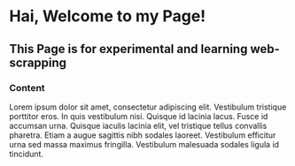 # Hai, Welcome to my Page!
## This Page is for experimental and learning web-scrapping

### Content
Lorem ipsum dolor sit amet, consectetur adipiscing elit. Vestibulum tristique porttitor eros. In quis vestibulum nisi. Quisque id lacinia lacus. Fusce id accumsan urna. Quisque iaculis lacinia elit, vel tristique tellus convallis pharetra. Etiam a augue sagittis nibh sodales laoreet. Vestibulum efficitur urna sed massa maximus fringilla. Vestibulum malesuada sodales ligula id tincidunt.
